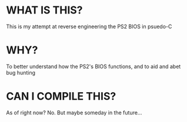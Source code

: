 # WHAT IS THIS?

This is my attempt at reverse engineering the PS2 BIOS in psuedo-C

# WHY?

To better understand how the PS2's BIOS functions, and to aid and abet bug hunting

# CAN I COMPILE THIS?

As of right now? No. But maybe someday in the future...
